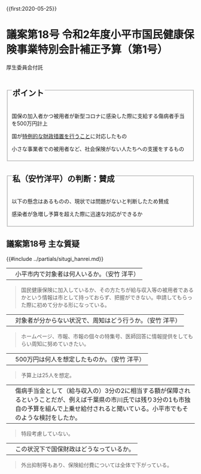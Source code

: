 {{first:2020-05-25}}
# 議案第18号 令和2年度小平市国民健康保険事業特別会計補正予算（第1号）

<i class="fa fa-gavel" aria-hidden="true"></i> 厚生委員会付託

<fieldset class="point">
  <legend>
    <h2 class="point"> ポイント </h2>
  </legend>
  <p class="point"><i class="fa fa-check" aria-hidden="true"></i> 国保の加入者かつ被用者が新型コロナに感染した際に支給する傷病者手当を500万円計上</p>
  <p class="point"><i class="fa fa-check" aria-hidden="true"></i> 国が<a href="https://www.kantei.go.jp/jp/pages/coronavirus_2nd_emergency_response_intro.html">特例的な財政措置を行うこと</a>に対応したもの</p>
  <p class="point"><i class="fa fa-check" aria-hidden="true"></i> 小さな事業者での被用者など、社会保険がない人たちへの支援をするもの</p>
</fieldset>

<fieldset class="sanpi">
  <legend>
    <h2 class="sanpi"> <i class="fa fa-circle-o" aria-hidden="true"></i> 私（安竹洋平）の判断：賛成 </h2>
  </legend>
  <p class="sanpi"><i class="fa fa-circle-o" aria-hidden="true"></i> 以下の懸念はあるものの、現状では問題がないと判断したため賛成</p>
  <p class="sanpi"><i class="fa fa-exclamation-triangle" aria-hidden="true"></i> 感染者が急増し予算を超えた際に迅速な対応ができるか</p>
</fieldset>

## 議案第18号 主な質疑
{{#include ../partials/situgi_hanrei.md}}

<table class="qanda"><tr><td><i class="fa fa-question-circle hitori yasutake" aria-label="一人会派の会 安竹洋平による質問"></i></td><td>
小平市内で対象者は何人いるか。（安竹 洋平）
</td></tr></table>

> 国民健康保険に加入しているか、その方たちが給与収入等の被用者であるかという情報は市として持っておらず、把握ができない。申請してもらった際に初めて分かる形になっている。

<table class="qanda"><tr><td><i class="fa fa-question-circle hitori yasutake" aria-label="一人会派の会 安竹洋平による質問"></i></td><td>
対象者が分からない状況で、周知はどう行うか。（安竹 洋平）
</td></tr></table>

> ホームページ、市報、市報の個々の特集号、医師回答に情報提供をしてもらい周知に努めていきたい。

<table class="qanda"><tr><td><i class="fa fa-question-circle hitori yasutake" aria-label="一人会派の会 安竹洋平による質問"></i></td><td>
500万円は何人を想定したものか。（安竹 洋平）
</td></tr></table>

> 予算上は25人を想定。

<table class="qanda"><tr><td><i class="fa fa-question-circle-o" aria-label="その他 議員による質問"></i></td><td>
傷病手当金として（給与収入の）3分の2に相当する額が保障されるということだが、例えば千葉県の市川氏では残り3分の1も市独自の予算を組んで上乗せ給付されると聞いている。小平市でもそのような検討をしたか。
</td></tr></table>

> 特段考慮していない。

<table class="qanda"><tr><td><i class="fa fa-question-circle-o" aria-label="その他 議員による質問"></i></td><td>
この状況下で国保財政はどうなっているか。
</td></tr></table>

> 外出抑制等もあり、保険給付費については全体で下がっている。